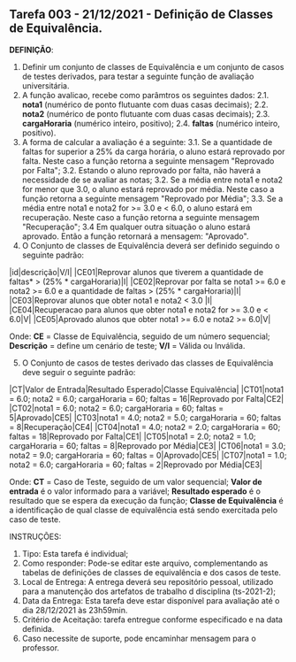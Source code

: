 ## Tarefa 003 - 21/12/2021 - Definição de Classes de Equivalência.

**DEFINIÇÃO**:
1. Definir um conjunto de classes de Equivalência e um conjunto de casos de testes derivados, para testar a seguinte função de avaliação universitária.
2. A função avalicao, recebe como parâmtros os seguintes dados:
   2.1. **nota1** (numérico de ponto flutuante com duas casas decimais);
   2.2. **nota2**  (numérico de ponto flutuante com duas casas decimais);
   2.3. **cargaHoraria** (numérico inteiro, positivo);
   2.4. **faltas** (numérico inteiro, positivo).
3. A forma de calcular a avaliação é a seguinte:
  3.1. Se a quantidade de faltas for superior a 25% da carga horária, o aluno estará reprovado por falta. Neste caso a função retorna a seguinte mensagem "Reprovado por Falta";
  3.2. Estando o aluno reprovado por falta, não haverá a necessidade de se avaliar as notas;
  3.2. Se a média entre nota1 e nota2 for menor que 3.0, o aluno estará reprovado por média.  Neste caso a função retorna a seguinte mensagem "Reprovado por Média";
  3.3. Se a média entre nota1 e nota2 for >= 3.0 e < 6.0, o aluno estará em recuperação.  Neste caso a função retorna a seguinte mensagem "Recuperação";
  3.4 Em qualquer outra situação o aluno estará  aprovado. Então a função retornará a mensagem: "Aprovado".
4. O Conjunto de classes de Equivalência deverá ser definido seguindo o seguinte padrão:

|id|descrição|V/I|
|CE01|Reprovar alunos que tiverem a quantidade de faltas*  > (25% * cargaHoraria)|I|
|CE02|Reprovar por falta se nota1 >= 6.0 e nota2 >= 6.0 e a quantidade de faltas > (25% * cargaHoraria)|I|
|CE03|Reprovar alunos que obter nota1 e nota2 <  3.0 |I|
|CE04|Recuperacao para alunos que obter nota1 e nota2 for >= 3.0 e < 6.0|V|
|CE05|Aprovado alunos que obter nota1 >= 6.0 e nota2  >= 6.0|V|

Onde:
**CE** = Classe de Equivalência, seguido de um número sequencial;
**Descrição** = define um cenário de teste;
**V/I** = Válida ou Inválida.

5. O Conjunto de casos de testes derivado das classes de Equivalência deve seguir o seguinte padrão:

|CT|Valor de Entrada|Resultado Esperado|Classe Equivalência|
|CT01|nota1 = 6.0;  nota2 = 6.0;  cargaHoraria = 60;  faltas = 16|Reprovado por Falta|CE2|
|CT02|nota1 = 6.0;  nota2 = 6.0;  cargaHoraria = 60;  faltas = 5|Aprovado|CE5|
|CT03|nota1 = 4.0;  nota2 = 5.0;  cargaHoraria = 60;  faltas = 8|Recuperação|CE4|
|CT04|nota1 = 4.0;  nota2 = 2.0;  cargaHoraria = 60;  faltas = 18|Reprovado por Falta|CE1|
|CT05|nota1 = 2.0;  nota2 = 1.0;  cargaHoraria = 60;  faltas = 8|Reprovado por Média|CE3|
|CT06|nota1 = 3.0;  nota2 = 9.0;  cargaHoraria = 60;  faltas = 0|Aprovado|CE5|
|CT07|nota1 = 1.0;  nota2 = 6.0;  cargaHoraria = 60;  faltas = 2|Reprovado por Média|CE3|


Onde:
**CT** = Caso de Teste, seguido de um valor sequencial;
**Valor de entrada** é o valor informado para a variável;
**Resultado esperado** é o resultado que se espera da execução da função;
**Classe de Equivalência** é a identificação de qual classe de equivalência está sendo exercitada pelo caso de teste.

INSTRUÇÕES:
1. Tipo: Esta tarefa é individual;
2. Como responder: Pode-se editar este arquivo, complementando as tabelas de definições de classes de equivalência e dos casos de teste.
2. Local de Entrega: A entrega deverá seu repositório pessoal, utilizado para a manutenção dos artefatos de trabalho d disciplina (ts-2021-2);
3. Data da Entrega: Esta tarefa deve estar disponível para avaliação até o dia 28/12/2021 às 23h59min.
4. Critério de Aceitação: tarefa entregue conforme especificado e na data definida.
5. Caso necessite de suporte, pode encaminhar mensagem para o professor.
